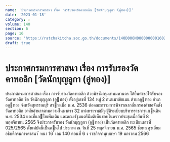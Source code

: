 ```yaml
---
name: 'ประกาศกรมการศาสนา เรื่อง การรับรองวัดคาทอลิก [วัดนักบุญลูกา (อู่ทอง)]'
date: '2023-01-18'
category: ง
volume: 140
section: 6
page: 16
source: 'https://ratchakitcha.soc.go.th/documents/140D006N0000000001602.pdf'
draft: true
---
```


# ประกาศกรมการศาสนา เรื่อง การรับรองวัดคาทอลิก [วัดนักบุญลูกา (อู่ทอง)]

ประกาศกรมการศาสนา เรื่อง การรับรองวัดคาทอลิก ด้วยมิซซังกรุงเทพมหานคร ได้ยื่นคําขอให้รับรองวัดคาทอลิก ชื่อ วัดนักบุญลูกา (อูทอง) ตั้งอยู่เลขที่ 134 หมู่ 2 ถนนมาลัยแมน ตําบลอูทอง อําเภออูทอง จังหวัดสุพรรณบุรี สรางเมื่อ พ.ศ. 2536 ต่อคณะกรรมการพิจารณากลั่นกรองคําขอจัดตั้งวัดคาทอลิก อาศัยอํานาจตามความในมาตรา 32 แห่งพระราชบัญญัติระเบียบบริหารราชการแผนดิน พ.ศ. 2534 และที่แกไขเพิ่มเติม และคณะรัฐมนตรีมีมติเห็นชอบในคราวประชุมเมื่อวันที่ 8 พฤศจิกายน 2565 จึงประกาศรับรอง วัดนักบุญลูกา (อูทอง) เป็นวัดคาทอลิก ทะเบียนเลขที่ 025/2565 ตั้งแต่บัดนี้เป็นตนไป ประกาศ ณ วันที่ 25 พฤศจิกายน พ.ศ. 2565 ชัยพล สุขเอี่ยม อธิบดีกรมการศาสนา ้ หนา 16 ่ เลม 140 ตอนที่ 6 ง ราชกิจจานุเบกษา 19 มกราคม 2566
